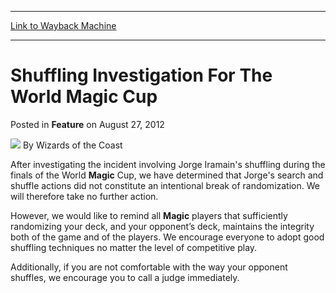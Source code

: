 
---
[Link to Wayback Machine](https://web.archive.org/web/20220529080209/https://magic.wizards.com/en/articles/archive/feature/shuffling-investigation-world-magic-cup-2012-08-27)

[_metadata_:wayback_url]:- "https://magic.wizards.com/en/articles/archive/feature/shuffling-investigation-world-magic-cup-2012-08-27"
[_metadata_:wayback_raw_url]:- "https://web.archive.org/web/20220529080209id_/https://magic.wizards.com/en/articles/archive/feature/shuffling-investigation-world-magic-cup-2012-08-27"
[_metadata_:wayback_capture_timestamp]:- "2022-05-29 08:02:09+00:00"
[_metadata_:description]:- "After investigating the incident involving Jorge Iramain's shuffling during the finals of the World Magic Cup, we have determined that Jorge's search and shuffle actions did not constitute an intentional break of randomization. We will therefore take no further action.However, we would like to remind all Magic players that sufficiently randomizing your deck, and your"
[_metadata_:generator]:- "Drupal 7 (http://drupal.org)"
[_metadata_:publish_date]:- "2012-08-27"
---


Shuffling Investigation For The World Magic Cup
===============================================



 Posted in **Feature**
 on August 27, 2012 






![](https://media.magic.wizards.com/styles/auth_small/public/images/person/wizards_author.jpg)
By Wizards of the Coast











After investigating the incident involving Jorge Iramain's shuffling during the finals of the World **Magic** Cup, we have determined that Jorge's search and shuffle actions did not constitute an intentional break of randomization. We will therefore take no further action.

However, we would like to remind all **Magic** players that sufficiently randomizing your deck, and your opponent’s deck, maintains the integrity both of the game and of the players. We encourage everyone to adopt good shuffling techniques no matter the level of competitive play.

Additionally, if you are not comfortable with the way your opponent shuffles, we encourage you to call a judge immediately.







